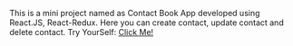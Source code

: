 This is a mini project named as Contact Book App developed using React.JS, React-Redux.
Here you can create contact, update contact and delete contact.
Try YourSelf: <a href="https://react-redux-contacts-book-app.vercel.app/"> Click Me!</a> 
